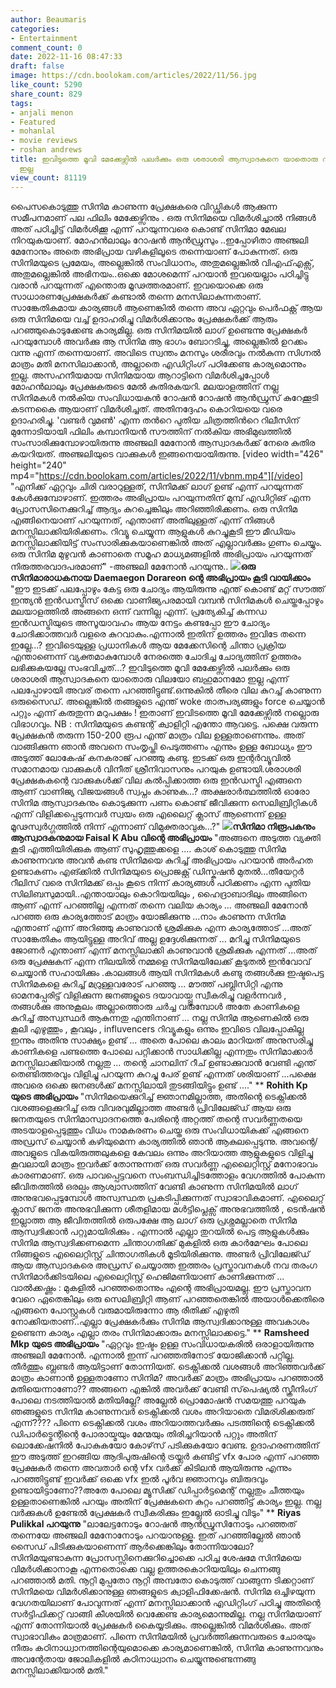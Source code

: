 ```yaml
---
author: Beaumaris
categories:
- Entertainment
comment_count: 0
date: 2022-11-16 08:47:33
draft: false
image: https://cdn.boolokam.com/articles/2022/11/56.jpg
like_count: 5290
share_count: 829
tags:
- anjali menon
- Featured
- mohanlal
- movie reviews
- roshan andrews
title: ഇവിടുത്തെ മൂവി മേക്കേഴ്സിൽ പലർക്കും ഒരു ശരാശരി ആസ്വാദകനെ യാതൊരു വിലയോ ബഹുമാനമോ
  ഇല്ല
view_count: 81119
---
```


പൈസകൊടുത്തു സിനിമ കാണുന്ന പ്രേക്ഷകരെ വിഡ്ഢികൾ ആക്കുന്ന സമീപനമാണ് പല ഫിലിം മേക്കേഴ്സിനും . ഒരു സിനിമയെ വിമർശിച്ചാൽ നിങ്ങൾ അത് പഠിച്ചിട്ട് വിമർശിക്കൂ എന്ന് പറയുന്നവരെ കൊണ്ട് സിനിമാ മേഖല നിറയുകയാണ്. മോഹൻലാലും റോഷൻ ആൻഡ്രുസും ..ഇപ്പോഴിതാ അഞ്ജലി മേനോനും അതെ അഭിപ്രായ വഴികളിലൂടെ തന്നെയാണ് പോകുന്നത്. ഒരു സിനിമയുടെ പ്രമേയം, അല്ലെങ്കിൽ സംവിധാനം, അതുമല്ലെങ്കിൽ വിഎഫ്എക്സ്, അതുമല്ലെങ്കിൽ അഭിനയം..ഒക്കെ മോശമെന്ന് പറയാൻ ഇവയെല്ലാം പഠിച്ചിട്ടു വരാൻ പറയുന്നത് എന്തൊരു മൂഢത്തരമാണ്. ഇവയൊക്കെ ഒരു സാധാരണപ്രേക്ഷകർക്ക് കണ്ടാൽ തന്നെ മനസിലാകുന്നതാണ്. സാങ്കേതികമായ കാര്യങ്ങൾ ആണെങ്കിൽ തന്നെ അവ ഏറ്റവും പെർഫക്റ്റ് ആയ ഒരു സിനിമയെ വച്ച് ഉദാഹരിച്ചു വിമർശിക്കാനും പ്രേക്ഷകർക്ക് ആരും പറഞ്ഞുകൊടുക്കേണ്ട കാര്യമില്ല. ഒരു സിനിമയിൽ ലാഗ് ഉണ്ടെന്നു പ്രേക്ഷകർ പറയുമ്പോൾ അവർക്കു ആ സിനിമ ആ ഭാഗം ബോറടിച്ചു, അല്ലെങ്കിൽ ഉറക്കം വന്നു എന്ന് തന്നെയാണ്. അവിടെ സ്വന്തം മനസും ശരീരവും നൽകുന്ന സിഗ്നൽ മാത്രം മതി മനസിലാക്കാൻ, അല്ലാതെ എഡിറ്റിംഗ് പഠിക്കേണ്ട കാര്യമൊന്നും ഇല്ല. അസഹനീയമായ സിനിമയായ ആറാട്ടിനെ വിമർശിച്ചപ്പോൾ മോഹൻലാലും പ്രേക്ഷകരുടെ മേൽ കുതിരകയറി. മലയാളത്തിന് നല്ല സിനിമകൾ നൽകിയ സംവിധായകൻ റോഷൻ റോഷൻ ആൻഡ്രുസ് കുറേക്കൂടി കടന്നകൈ ആയാണ് വിമർശിച്ചത്. അതിനദ്ദേഹം കൊറിയയെ വരെ ഉദാഹരിച്ചു. 'വണ്ടർ വുമൺ' എന്ന തന്‍റെ പുതിയ ചിത്രത്തിന്‍റെ റിലീസിന് മുന്നോടിയായി ഫിലിം കമ്പാനിയൻ സൗത്തിന് നൽകിയ അഭിമുഖത്തിൽ സംസാരിക്കുമ്പോഴായിരുന്നു അഞ്ജലി മേനോൻ ആസ്വാദകർക്ക് നേരെ കുതിര കയറിയത്. അഞ്ജലിയുടെ വാക്കുകൾ ഇങ്ങനെയായിരുന്നു. [video width="426" height="240" mp4="https://cdn.boolokam.com/articles/2022/11/vbnm.mp4"][/video] "എനിക്ക് ഏറ്റവും ചിരി വരാറുള്ളത്, സിനിമക്ക് ലാഗ് ഉണ്ട് എന്ന് പറയുന്നത് കേൾക്കുമ്പോഴാണ്. ഇത്തരം അഭിപ്രായം പറയുന്നതിന് മുമ്പ് എഡിറ്റിങ് എന്ന പ്രോസസിനെക്കുറിച്ച് ആദ്യം കുറച്ചെങ്കിലും അറിഞ്ഞിരിക്കണം. ഒരു സിനിമ എങ്ങിനെയാണ് പറയുന്നത്, എന്താണ് അതിലുള്ളത് എന്ന് നിങ്ങൾ മനസ്സിലാക്കിയിരിക്കണം. റിവ്യൂ ചെയ്യുന്ന ആളുകൾ കുറച്ചുകൂടി ഈ മീഡിയം മനസ്സിലാക്കിയിട്ട് സംസാരിക്കുകയാണെങ്കിൽ അത് എല്ലാവർക്കും ഗുണം ചെയ്യും. ഒരു സിനിമ മുഴുവൻ കാണാതെ സമൂഹ മാധ്യമങ്ങളിൽ അഭിപ്രായം പറയുന്നത് നിരുത്തരവാദപരമാണ്" -അഞ്ജലി മേനോൻ പറയുന്നു.. **![](https://cdn.boolokam.com/articles/2022/11/56.jpg)ഒരു സിനിമാരാധകനായ Daemaegon Dorareon ന്റെ അഭിപ്രായം കൂടി വായിക്കാം** "ഈ ഇടക്ക് പലപ്പോഴും കേട്ട ഒരു ചോദ്യം ആയിരുന്നു എന്ത് കൊണ്ട് മറ്റ് സൗത്ത് ഇന്ത്യൻ ഇൻഡസ്ട്രീസ് ഒക്കെ വാണിജ്യപരമായി വമ്പൻ സിനിമകൾ ചെയ്തപ്പോഴും മലയാളത്തിൽ അങ്ങനെ ഒന്ന് വന്നില്ല എന്ന്. പ്രത്യേകിച്ച് കന്നഡ ഇൻഡസ്ട്രിയുടെ അസൂയാവഹം ആയ നേട്ടം കണ്ടപ്പോ ഈ ചോദ്യം ചോദിക്കാത്തവർ വളരെ കുറവാകും.എന്നാൽ ഇതിന് ഉത്തരം ഇവിടേ തന്നെ ഇല്ലേ...? ഇവിടെയുള്ള പ്രധാനികൾ ആയ മേക്കേസിന്റെ ചിന്താ പ്രക്രിയ എന്താണെന്ന് വ്യക്തമാകുമ്പോൾ നേരത്തെ ചോദിച്ച ചോദ്യത്തിന് ഉത്തരം ലഭിക്കുകയല്ലേ സംഭവിച്ചത്...? ഇവിടുത്തെ മൂവി മേക്കേഴ്സിൽ പലർക്കും ഒരു ശരാശരി ആസ്വാദകനെ യാതൊരു വിലയോ ബഹുമാനമോ ഇല്ല എന്ന് പലപ്പോഴായി അവര് തന്നെ പറഞ്ഞിട്ടുണ്ട്.ഒന്നുകിൽ തീരെ വില കുറച്ച് കാണുന്ന ഒരുസൈഡ്. അല്ലെങ്കിൽ തങ്ങളുടെ എന്ത് woke താത്പര്യങ്ങളും force ചെയ്യാൻ പറ്റും എന്ന് കരുതുന്ന മറുപക്ഷം ! ഇതാണ് ഇവിടത്തെ മൂവി മേക്കേഴ്സിൽ നല്ലൊരു വിഭാഗവും. NB : സിനിമയുടെ കണ്ടന്റ് ക്വാളിറ്റി എന്തോ ആവട്ടെ. പക്ഷെ വരുന്ന പ്രേക്ഷകൻ തരുന്ന 150-200 രൂപ എന്ത് മാത്രം വില ഉള്ളതാണെന്നും. അത് വാങ്ങിക്കുന്ന ഞാൻ അവനെ സംതൃപ്തി പെടുത്തണം എന്നും ഉള്ള ബോധ്യം ഈ അടുത്ത് ലോകേഷ് കനകരാജ് പറഞ്ഞു കണ്ടു. ഇടക്ക് ഒരു ഇന്റർവ്യൂവിൽ സമാനമായ വാക്കുകൾ വിനീത് ശ്രീനിവാസനും പറയുക ഉണ്ടായി.ശരാശരി പ്രേക്ഷകകന്റെ വാക്കുകൾക്ക് വില കൽപ്പിക്കാത്ത ഒരു ഇൻഡസ്ട്രി എങ്ങനെ ആണ് വാണിജ്യ വിജയങ്ങൾ സ്വപ്നം കാണുക...? അക്ഷരാർത്ഥത്തിൽ ഓരോ സിനിമ ആസ്വാദകനും കൊടുക്കുന്ന പണം കൊണ്ട് ജീവിക്കുന്ന സെലിബ്രിറ്റികൾ എന്ന് വിളിക്കപ്പെടുന്നവർ സ്വയം ഒരു എലൈറ്റ് ക്ലാസ് ആണെന്ന് ഉള്ള മൂഢസ്വർഗ്ഗത്തിൽ നിന്ന് എന്നാണ് വിമുക്തരാവുക...?" **![](https://cdn.boolokam.com/articles/2022/11/r2rrrrr.jpg)സിനിമാ നിരൂപകനും ആസ്വാദകനുമായ Faisal K Abu വിന്റെ അഭിപ്രായം** "അങ്ങനെ അടുത്ത വ്യക്തി കൂടി എത്തിയിരിക്കുക ആണ് സുഹൃത്തുക്കളെ .... കാശ് കൊടുത്തു സിനിമ കാണുന്നവനു അവൻ കണ്ട സിനിമയെ കുറിച്ച് അഭിപ്രായം പറയാൻ അർഹത ഉണ്ടാകണം എങ്ക്കിൽ സിനിമയുടെ പ്രൊജക്റ്റ് ഡിസ്കഷൻ മുതൽ...തീയേറ്റർ റീലിസ് വരെ സിനിമക്ക് ഒപ്പം കൂടെ നിന്ന് കാര്യങ്ങൾ പഠിക്കണം എന്ന പുതിയ സിലിബസുമായി..എന്തായാലും കൊറിയയിലും , ഹൈദ്രാബാദിലും അങ്ങിനെ ആണ് എന്ന് പറഞ്ഞില്ല എന്നത് തന്നെ വലിയ കാര്യം ... അഞ്ജലി മേനോൻ പറഞ്ഞ ഒരു കാര്യത്തോട് മാത്രം യോജിക്കുന്നു ...നാം കാണുന്ന സിനിമ എന്താണ് എന്ന് അറിഞ്ഞു കാണുവാൻ ശ്രമിക്കുക എന്ന കാര്യത്തോട് ...അത് സാങ്കേതികം ആയിട്ടുള്ള അറിവ് അല്ല ഉദ്ദേശിക്കുന്നത് ... മറിച്ചു സിനിമയുടെ ജോണർ എന്താണ് എന്ന് മനസ്സിലാക്കി കാണുവാൻ ശ്രമിക്കുക എന്നത് ...അത് ഒരു പ്രേക്ഷകന് എന്ന നിലയിൽ നമ്മളെ സിനിമയിലേക്ക് കൂടുതൽ ഇൻവോവ് ചെയ്യാൻ സഹായിക്കും .കാലങ്ങൾ ആയി സിനിമകൾ കണ്ടു തങ്ങൾക്കു ഇഷ്ടപെട്ട സിനിമകളെ കുറിച്ച് മറ്രുള്ളവരോട് പറഞ്ഞു ... മൗത്ത് പബ്ലിസിറ്റി എന്നു ഓമനപ്പേരിട്ട് വിളിക്കുന്ന ജനങ്ങളുടെ ദയാവായ്പ്പു സ്വീകരിച്ചു വളർന്നവർ , തങ്ങൾക്കു അനുകൂലം അല്ലാത്തൊരു ചർച്ച വരുമ്പോൾ അതേ കാണികളെ കുറിച്ച് അസ്വസ്ഥർ ആകുന്നതു എന്തിനാണ് ... നല്ല സിനിമ ആണെകിൽ ഒരു കൂലി എഴുത്തും , കൂവലും , influvencers റിവ്യൂകളും ഒന്നും ഇവിടെ വിലപ്പോകില്ല ഇന്നും അതിനു സാക്ഷ്യം ഉണ്ട് ... അതെ പോലെ കാലം മാറിയത് അനുസരിച്ചു കാണികളെ പണ്ടത്തെ പോലെ പറ്റിക്കാൻ സാധിക്കില്ല എന്നതും സിനിമാക്കാർ മനസ്സിലാക്കിയാൽ നല്ലതു ... തന്റെ ചാനലിന് റീച് ഉണ്ടാക്കുവാൻ വേണ്ടി എന്ത് തെണ്ടിത്തരവും വിളിച്ചു പറയുന്ന കുറച്ചു പേര് ഉണ്ട് എന്നത് ശരിയാണ് ...പക്ഷെ അവരെ ഒക്കെ ജനങൾക്ക് മനസ്സിലായി തുടങ്ങിയിട്ടും ഉണ്ട് ...." ** **Rohith Kp യുടെ അഭിപ്രായം** "സിനിമയെക്കുറിച്ച് ജ്ഞാനമില്ലാത്ത, അതിന്റെ ടെക്നിക്കൽ വശങ്ങളെക്കുറിച്ച് ഒരു വിവരവുമില്ലാത്ത അണ്ടർ പ്രിവിലേജ്ഡ് ആയ ഒരു ജനതയുടെ സിനിമാസ്വാദനത്തെ പേരിന്റെ അറ്റത്ത് തന്റെ സവർണ്ണതയെ അടയാളപ്പെടുത്തും വിധം നാമകരണം ചെയ്ത ഒരു സംവിധായികക്ക് എങ്ങനെ അഡ്രസ് ചെയ്യാൻ കഴിയുമെന്ന കാര്യത്തിൽ ഞാൻ ആകുലപ്പെടുന്നു. അവന്റെ/അവളുടെ വികയിരുത്തലുകളെ കേവലം ഒന്നും അറിയാത്ത ആളുകളുടെ വിളിച്ചു കൂവലായി മാത്രം ഇവർക്ക് തോന്നുന്നത് ഒരു സവർണ്ണ എലൈറ്റിസ്റ്റ് മനോഭാവം കാരണമാണ്. ഒരു പാവപ്പെട്ടവനെ സംബന്ധിച്ചിടത്തോളം വേഗത്തിൽ പോകുന്ന ജീവിതത്തിൽ ഒരല്പം ആശ്വാസത്തിന് വേണ്ടി കാണുന്ന സിനിമയിൽ ലാഗ് അനുഭവപ്പെടുമ്പോൾ അസ്വസ്ഥത പ്രകടിപ്പിക്കുന്നത് സ്വാഭാവികമാണ്. എലൈറ്റ് ക്ലാസ് ജനത അനുഭവിക്കുന്ന ശീതളിമായ മൾട്ടിപ്ലെക്സ് അനുഭവത്തിൽ , ടെൻഷൻ ഇല്ലാത്ത ആ ജീവിതത്തിൽ ഒരുപക്ഷേ ആ ലാഗ് ഒരു പ്രശ്നമല്ലാതെ സിനിമ ആസ്വദിക്കാൻ പറ്റുമായിരിക്കും . എന്നാൽ എല്ലാ തുറയിൽ പെട്ട ആളുകൾക്കും സിനിമ ആസ്വദിക്കണമെന്ന ചിന്താഗതിക്ക് മുകളിൽ ഒരു കാർമേഘം പോലെ നിങ്ങളുടെ എലൈറ്റിസ്റ്റ് ചിന്താഗതികൾ മൂടിയിരിക്കുന്നു. അണ്ടർ പ്രിവിലേജ്ഡ് ആയ ആസ്വാദകരെ അഡ്രസ് ചെയ്യാത്ത ഇത്തരം പ്രസ്താവനകൾ നവ തരംഗ സിനിമാർക്കിടയിലെ എലൈറ്റിസ്റ്റ് ഹെജിമണിയാണ് കാണിക്കുന്നത് ... വാൽക്കഷ്ണം : മുകളിൽ പറഞ്ഞതൊന്നും എന്റെ അഭിപ്രായമല്ല. ഈ പ്രസ്താവന വേറെ ഏതെങ്കിലും ഒരു സെലിബ്രിറ്റി ആണ് പറഞ്ഞതെങ്കിൽ അയാൾക്കെതിരെ എങ്ങനെ പോസ്റ്റുകൾ വരുമായിരുന്നോ ആ രീതിക്ക് എഴുതി നോക്കിയതാണ്..എല്ലാ പ്രേക്ഷകർക്കും സിനിമ ആസ്വദിക്കാനുള്ള അവകാശം ഉണ്ടെന്ന കാര്യം എല്ലാ തരം സിനിമാക്കാരും മനസ്സിലാക്കട്ടെ." ** **Ramsheed Mkp യുടെ അഭിപ്രായം** "ഏറ്റവും ഇഷ്ടം ഉള്ള സംവിധായകരിൽ ഒരാളായിരുന്നു അഞ്ജലി മേനോൻ. എന്നാൽ ഇന്ന് പറഞ്ഞതിനോട് യോജിക്കാൻ പറ്റില്ല. തീർത്തും ബ്ലണ്ടർ ആയിട്ടാണ് തോന്നിയത്. ടെക്നിക്കൽ വശങ്ങൾ അറിഞ്ഞവർക്ക് മാത്രം കാണാൻ ഉള്ളതാണോ സിനിമ? അവർക്ക് മാത്രം അഭിപ്രായം പറഞ്ഞാൽ മതിയെന്നാണോ?? അങ്ങനെ എങ്കിൽ അവർക്ക് വേണ്ടി സ്‌പെഷ്യൽ സ്ക്രീനിംഗ് പോലെ നടത്തിയാൽ മതിയില്ലേ? അല്ലേൽ പ്രൊമോഷൻ സമയത്തു പറയുക ഞങ്ങളുടെ സിനിമ കാണുന്നവർ ടെക്നിക്കൽ വശം അറിയാതെ വിമര്ശിക്കരുത് എന്ന്???? പിന്നെ ടെക്നിക്കൽ വശം അറിയാത്തവർക്കും പടത്തിന്റെ ടെക്നിക്കൽ ഡിപാർട്മെന്റിന്റെ പോരായ്മയും മേന്മയും തിരിച്ചറിയാൻ പറ്റും അതിന് ലൊക്കേഷനിൽ പോകുകയോ കോഴ്‌സ് പടിക്കുകയോ വേണ്ട. ഉദാഹരണത്തിന് ഈ അടുത്ത് ഇറങ്ങിയ ആദിപുരുഷിന്റെ ട്രയ്ലർ കണ്ടിട്ട് vfx പോര എന്ന് പറഞ്ഞ പ്രേക്ഷകർ തന്നെ അവതാർ ന്റെ vfx വർക്ക് കിടിലൻ ആയിരുന്നു എന്നും പറഞ്ഞിട്ടുണ്ട് ഇവർക്ക് ഒക്കെ vfx ഇൽ പൂർവ ജ്ഞാനവും ബിരുദവും ഉണ്ടായിട്ടാണോ??അതേ പോലെ മ്യൂസിക്ക് ഡിപ്പാർട്ടമെന്റ് നല്ലതും ചീത്തയും ഉള്ളതാണെങ്കിൽ പറയും അതിന് പ്രേക്ഷകനെ കുറ്റം പറഞ്ഞിട്ട് കാര്യം ഇല്ല. നല്ല വർക്കുകൾ ഉണ്ടേൽ പ്രേക്ഷകർ സ്വീകരിക്കും ഇല്ലേൽ ഓടിച്ചു വിടും" ** **Riyas Pulikkal പറയുന്നു** "ലാലേട്ടനോടും റോഷൻ ആൻഡ്രൂസിനോടും പറഞ്ഞത് തന്നെയേ അഞ്ജലി മേനോനോടും പറയാനുള്ളൂ. ഇത് പറഞ്ഞില്ലേൽ ഞാൻ സൈഡ് പിടിക്കുകയാണെന്ന് ആർക്കെങ്കിലും തോന്നിയാലോ? സിനിമയുണ്ടാകുന്ന പ്രോസസ്സിനെക്കുറിച്ചൊക്കെ പഠിച്ച ശേഷമേ സിനിമയെ വിമർശിക്കാനാകൂ എന്നതൊക്കെ വല്ല ഉത്തരകൊറിയയിലും ചെന്നങ്ങു പറഞ്ഞാൽ മതി. നൂറ്റി മുപ്പതോ നൂറ്റി അമ്പതോ കൊടുത്ത് വാങ്ങുന്ന ടിക്കറ്റാണ് സിനിമയെ വിമർശിക്കാനുള്ള ഞങ്ങളുടെ ക്വാളിഫിക്കേഷൻ. സിനിമ ഒച്ചിഴയുന്ന വേഗതയിലാണ് പോവുന്നത് എന്ന് മനസ്സിലാക്കാൻ എഡിറ്റിംഗ് പഠിച്ചു അതിന്റെ സർട്ടിഫിക്കറ്റ് വാങ്ങി കീശയിൽ വെക്കേണ്ട കാര്യമൊന്നുമില്ല. നല്ല സിനിമയാണ് എന്ന് തോന്നിയാൽ പ്രേക്ഷകർ കൈയ്യടിക്കും. അല്ലെങ്കിൽ വിമർശിക്കും. അത് സ്വാഭാവികം മാത്രമാണ്. പിന്നെ സിനിമയിൽ പ്രവർത്തിക്കുന്നവരുടെ ചോരയും നീരും കഠിനാധ്വാനത്തിന്റെയുമൊക്കെ കാര്യമാണെങ്കിൽ, സിനിമ കാണുന്നവനും അവന്റേതായ ജോലികളിൽ കഠിനാധ്വാനം ചെയ്യുന്നുണ്ടെന്നങ്ങു മനസ്സിലാക്കിയാൽ മതി."